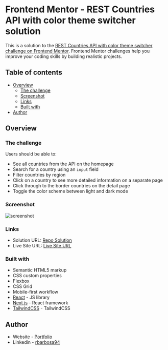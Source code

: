 # Frontend Mentor - REST Countries API with color theme switcher solution

This is a solution to the [REST Countries API with color theme switcher challenge on Frontend Mentor](https://www.frontendmentor.io/challenges/rest-countries-api-with-color-theme-switcher-5cacc469fec04111f7b848ca). Frontend Mentor challenges help you improve your coding skills by building realistic projects.

## Table of contents

- [Overview](#overview)
  - [The challenge](#the-challenge)
  - [Screenshot](#screenshot)
  - [Links](#links)
  - [Built with](#built-with)
- [Author](#author)

## Overview

### The challenge

Users should be able to:

- See all countries from the API on the homepage
- Search for a country using an `input` field
- Filter countries by region
- Click on a country to see more detailed information on a separate page
- Click through to the border countries on the detail page
- Toggle the color scheme between light and dark mode

### Screenshot

![screenshot](https://github.com/rmdbarbosa/countries-rest/assets/69510537/2a7572ea-7a92-4157-bde5-7e20d2a527f5)

### Links

- Solution URL: [Repo Solution](https://github.com/rmdbarbosa/countries-rest)
- Live Site URL: [Live Site URL](https://countries-rest-sigma.vercel.app/)

### Built with

- Semantic HTML5 markup
- CSS custom properties
- Flexbox
- CSS Grid
- Mobile-first workflow
- [React](https://reactjs.org/) - JS library
- [Next.js](https://nextjs.org/) - React framework
- [TailwindCSS](https://tailwindcss.com/) - TailwindCSS

## Author

- Website - [Portfolio](https://portfolio-rafaelbarbosa.vercel.app/)
- Linkedin - [rbarbosa94](https://www.linkedin.com/in/rbarbosa94/)
